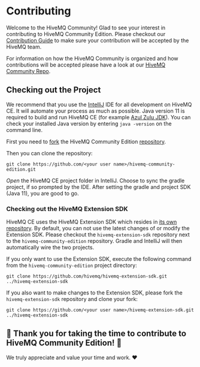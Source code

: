 # Contributing

Welcome to the HiveMQ Community!
Glad to see your interest in contributing to HiveMQ Community Edition.
Please checkout our [Contribution Guide](https://github.com/hivemq/hivemq-community/blob/master/CONTRIBUTING.adoc) to make sure your contribution will be accepted by the HiveMQ team.

For information on how the HiveMQ Community is organized and how contributions will be accepted please have a look at our [HiveMQ Community Repo](https://github.com/hivemq/hivemq-community).

## Checking out the Project

We recommend that you use the [IntelliJ](https://www.jetbrains.com/idea/download/) IDE for all development on HiveMQ CE.
It will automate your process as much as possible.
Java version 11 is required to build and run HiveMQ CE (for example [Azul Zulu JDK](https://www.azul.com/downloads/)).
You can check your installed Java version by entering `java -version` on the command line.

First you need to [fork](https://help.github.com/en/articles/fork-a-repo) the HiveMQ Community Edition [repository](https://github.com/hivemq/hivemq-community-edition).

Then you can clone the repository:

```shell
git clone https://github.com/<your user name>/hivemq-community-edition.git
```

*Open* the HiveMQ CE project folder in IntelliJ.
Choose to sync the gradle project, if so prompted by the IDE.
After setting the gradle and project SDK (Java 11), you are good to go.

### Checking out the HiveMQ Extension SDK

HiveMQ CE uses the HiveMQ Extension SDK which resides in [its own repository](https://github.com/hivemq/hivemq-extension-sdk).
By default, you can not use the latest changes of or modify the Extension SDK.
Please checkout the `hivemq-extension-sdk` repository next to the `hivemq-community-edition` repository.
Gradle and IntelliJ will then automatically wire the two projects.

If you only want to use the Extension SDK, execute the following command from the `hivemq-community-edition` project directory:

```shell
git clone https://github.com/hivemq/hivemq-extension-sdk.git ../hivemq-extension-sdk
```

If you also want to make changes to the Extension SDK, please fork the `hivemq-extension-sdk` repository and clone your fork:

```shell
git clone https://github.com/<your user name>/hivemq-extension-sdk.git ../hivemq-extension-sdk
```

## 🚀 Thank you for taking the time to contribute to HiveMQ Community Edition! 🚀

We truly appreciate and value your time and work. ❤️
